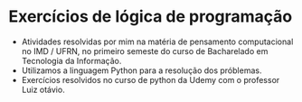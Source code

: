 # Exercícios de lógica de programação
- Atividades resolvidas por mim na matéria de pensamento computacional no IMD / UFRN, no primeiro semeste do curso de Bacharelado em Tecnologia da Informação.
- Utilizamos a linguagem Python para a resolução dos próblemas.
- Exercícios resolvidos no curso de python da Udemy com o professor Luiz otávio.

